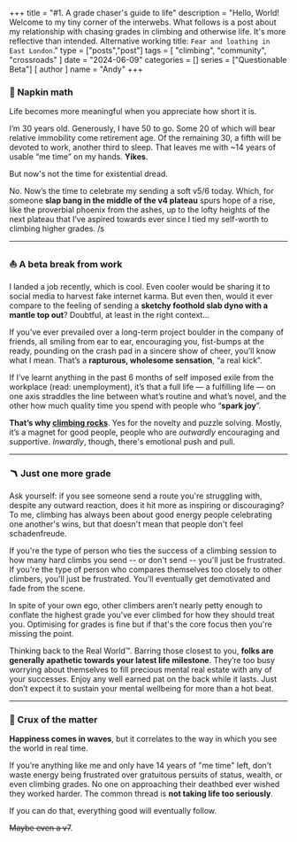 +++
title = "#1. A grade chaser's guide to life"
description = "Hello, World! Welcome to my tiny corner of the interwebs. What follows is a post about my relationship with chasing grades in climbing and otherwise life. It's more reflective than intended. Alternative working title: `Fear and loathing in East London`."
type = ["posts","post"]
tags = [
    "climbing",
    "community",
    "crossroads"
]
date = "2024-06-09"
categories = []
series = ["Questionable Beta"]
[ author ]
  name = "Andy"
+++


### 🐢 Napkin math 

Life becomes more meaningful when you appreciate how short it is.

I’m 30 years old. Generously, I have 50 to go. Some 20 of which will bear relative immobility come retirement age. Of the remaining 30, a fifth will be devoted to work, another third to sleep. That leaves me with ~14 years of usable “me time” on my hands. **Yikes**. 

But now's not the time for existential dread. 

No. Now’s the time to celebrate my sending a soft v5/6 today. Which, for someone **slap bang in the middle of the v4 plateau** spurs hope of a rise, like the proverbial phoenix from the ashes, up to the lofty heights of the next plateau that I’ve aspired towards ever since I tied my self-worth to climbing higher grades. /s

---

### ⛵️ A beta break from work

I landed a job recently, which is cool. Even cooler would be sharing it to social media to harvest fake internet karma. But even then, would it ever compare to the feeling of sending a **sketchy foothold slab dyno with a mantle top out**? Doubtful, at least in the right context... 

If you’ve ever prevailed over a long-term project boulder in the company of friends, all smiling from ear to ear, encouraging you, fist-bumps at the ready, pounding on the crash pad in a sincere show of cheer, you’ll know what I mean. That’s a **rapturous, wholesome sensation**, “a real kick”. 

If I’ve learnt anything in the past 6 months of self imposed exile from the workplace (read: unemployment), it’s that a full life — a fulfilling life — on one axis straddles the line between what’s routine and what’s novel, and the other how much quality time you spend with people who “**spark joy**”. 

**That’s why [climbing rocks](https://www.youtube.com/watch?v=SYfHtlsbQsE)**. Yes for the novelty and puzzle solving. Mostly, it’s a magnet for good people, people who are _outwardly_ encouraging and supportive. _Inwardly_, though, there's emotional push and pull. 

---

### 🪃 Just one more grade

Ask yourself: if you see someone send a route you're struggling with, despite any outward reaction, does it hit more as inspiring or discouraging? To me, climbing has always been about good energy people celebrating one another's wins, but that doesn't mean that people don't feel schadenfreude.  

If you're the type of person who ties the success of a climbing session to how many hard climbs you send -- or don't send -- you'll just be frustrated. If you're the type of person who compares themselves too closely to other climbers, you'll just be frustrated. You'll eventually get demotivated and fade from the scene. 

In spite of your own ego, other climbers aren’t nearly petty enough to conflate the highest grade you’ve ever climbed for how they should treat you. Optimising for grades is fine but if that's the core focus then you're missing the point. 

Thinking back to the Real World™. Barring those closest to you, **folks are generally apathetic towards your latest life milestone**. They’re too busy worrying about themselves to fill precious mental real estate with any of your successes. Enjoy any well earned pat on the back while it lasts. Just don’t expect it to sustain your mental wellbeing for more than a hot beat. 

---

### 🧶 Crux of the matter

**Happiness comes in waves**, but it correlates to the way in which you see the world in real time. 

If you’re anything like me and only have 14 years of "me time" left, don't waste energy being frustrated over gratuitous persuits of status, wealth, or even climbing grades. No one on approaching their deathbed ever wished they worked harder. The common thread is **not taking life too seriously**. 

If you can do that, everything good will eventually follow. 

~~Maybe even a v7~~.
